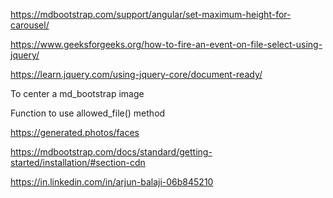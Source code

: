 
https://mdbootstrap.com/support/angular/set-maximum-height-for-carousel/

https://www.geeksforgeeks.org/how-to-fire-an-event-on-file-select-using-jquery/

https://learn.jquery.com/using-jquery-core/document-ready/


To center a md_bootstrap image
<!-- <img class="mx-auto d-block" src="https://www.w3schools.com/bootstrap4/paris.jpg" alt="https://www.w3schools.com/bootstrap4/paris.jpg"/> -->



Function to use allowed_file() method

<!-- def allowed_file(filename):
    return '.' in filename and \
           filename.rsplit('.', 1)[1].lower() in ALLOWED_EXTENSIONS -->

https://generated.photos/faces
<!--  -->

https://mdbootstrap.com/docs/standard/getting-started/installation/#section-cdn


https://in.linkedin.com/in/arjun-balaji-06b845210